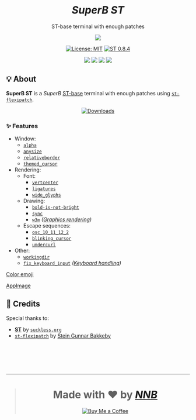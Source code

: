 <h1 align="center"><i>SuperB ST</i></h1>
<p align="center">ST-base terminal with enough patches</p>
<p align="center"><img src="https://user-images.githubusercontent.com/43980777/115989432-85c1d300-a5e8-11eb-9eb9-974865659754.png"></p>
<p align="center"><a href="https://github.com/NNBnh/superbst/blob/main/LICENSE"><img src="https://img.shields.io/badge/license-mit--1.1-%23F7CA88.svg?labelColor=585858&style=for-the-badge&logoColor=FFFFFF" alt="License: MIT"></a> <a href="https://st.suckless.org"><img src="https://img.shields.io/badge/st-0.8.4-%23F7CA88.svg?labelColor=585858&style=for-the-badge&logoColor=FFFFFF" alt="ST 0.8.4"></a></p>
<p align="center"><a href="https://github.com/NNBnh/superbst/watchers"><img src="https://img.shields.io/github/watchers/NNBnh/superbst?labelColor=585858&color=F7CA88&style=flat-square"></a> <a href="https://github.com/NNBnh/superbst/stargazers"><img src="https://img.shields.io/github/stars/NNBnh/superbst?labelColor=585858&color=F7CA88&style=flat-square"></a> <a href="https://github.com/NNBnh/superbst/network/members"><img src="https://img.shields.io/github/forks/NNBnh/superbst?labelColor=585858&color=F7CA88&style=flat-square"></a> <a href="https://github.com/NNBnh/superbst/issues"><img src="https://img.shields.io/github/issues/NNBnh/superbst?labelColor=585858&color=F7CA88&style=flat-square"></a></p>

## 💡 About
**SuperB ST** is a *SuperB* [ST-base](https://st.suckless.org) terminal with enough patches using [`st-flexipatch`](https://github.com/bakkeby/st-flexipatch).

<p align="center"><a href="https://github.com/NNBnh/superbst/releases"><img src="https://img.shields.io/badge/downloads-%23F7CA88.svg?style=for-the-badge&logoColor=FFFFFF" alt="Downloads"></a></p>

### ✨ Features
- Window:
  - [`alpha`](https://st.suckless.org/patches/alpha)
  - [`anysize`](https://st.suckless.org/patches/anysize)
  - [`relativeborder`](https://st.suckless.org/patches/relativeborder)
  - [`themed_cursor`](https://st.suckless.org/patches/themed_cursor)
- Rendering:
  - Font:
    - [`vertcenter`](https://st.suckless.org/patches/vertcenter)
    - [`ligatures`](https://st.suckless.org/patches/ligatures)
    - [`wide_glyphs`](https://www.reddit.com/r/suckless/comments/jt90ai/update_support_for_proper_glyph_rendering_in_st)
  - Drawing:
    - [`bold-is-not-bright`](https://st.suckless.org/patches/bold-is-not-bright)
    - [`sync`](https://st.suckless.org/patches/sync)
    - [`w3m`](https://st.suckless.org/patches/w3m) *([Graphics rendering](https://sw.kovidgoyal.net/kitty/protocol-extensions.html#graphics-rendering))*
  - Escape sequences:
    - [`osc_10_11_12_2`](https://st.suckless.org/patches/osc_10_11_12_2)
    - [`blinking_cursor`](https://st.suckless.org/patches/blinking_cursor)
    - [`undercurl`](https://st.suckless.org/patches/undercurl)
- Other:
  - [`workingdir`](https://st.suckless.org/patches/workingdir)
  - [`fix_keyboard_input`](https://st.suckless.org/patches/fix_keyboard_input) *([Keyboard handling](https://sw.kovidgoyal.net/kitty/protocol-extensions.html#keyboard-handling))*

[Color emoji](https://gitlab.freedesktop.org/xorg/lib/libxft/-/merge_requests/1)

[AppImage](https://appimage.github.io/appimagetool)

## 💌 Credits
Special thanks to:
- [**ST**](https://st.suckless.org) by [`suckless.org`](https://suckless.org)
- [`st-flexipatch`](https://github.com/bakkeby/st-flexipatch) by [Stein Gunnar Bakkeby](https://github.com/bakkeby)

<br><br><br><br>

---

> <h1 align="center">Made with ❤️ by <a href="https://github.com/NNBnh"><i>NNB</i></a></h1>
>
> <p align="center"><a href="https://www.buymeacoffee.com/nnbnh"><img src="https://img.shields.io/badge/buy_me_a_coffee%20-%23F7CA88.svg?logo=buy-me-a-coffee&logoColor=333333&style=for-the-badge" alt="Buy Me a Coffee"></p>
